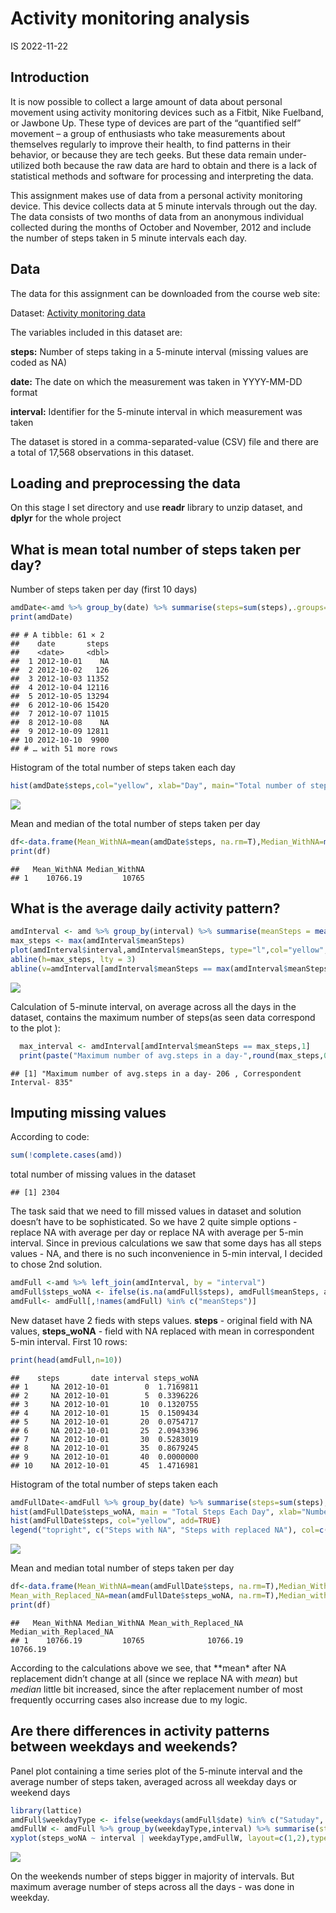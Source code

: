 Activity monitoring analysis
================
IS
2022-11-22

## Introduction

It is now possible to collect a large amount of data about personal
movement using activity monitoring devices such as a Fitbit, Nike
Fuelband, or Jawbone Up. These type of devices are part of the
“quantified self” movement – a group of enthusiasts who take
measurements about themselves regularly to improve their health, to find
patterns in their behavior, or because they are tech geeks. But these
data remain under-utilized both because the raw data are hard to obtain
and there is a lack of statistical methods and software for processing
and interpreting the data.

This assignment makes use of data from a personal activity monitoring
device. This device collects data at 5 minute intervals through out the
day. The data consists of two months of data from an anonymous
individual collected during the months of October and November, 2012 and
include the number of steps taken in 5 minute intervals each day.

## Data

The data for this assignment can be downloaded from the course web site:

Dataset: [Activity monitoring
data](https://d396qusza40orc.cloudfront.net/repdata%2Fdata%2Factivity.zip)

The variables included in this dataset are:

**steps:** Number of steps taking in a 5-minute interval (missing values
are coded as NA)

**date:** The date on which the measurement was taken in YYYY-MM-DD
format

**interval:** Identifier for the 5-minute interval in which measurement
was taken

The dataset is stored in a comma-separated-value (CSV) file and there
are a total of 17,568 observations in this dataset.

## Loading and preprocessing the data

On this stage I set directory and use **readr** library to unzip
dataset, and **dplyr** for the whole project

## What is mean total number of steps taken per day?

Number of steps taken per day (first 10 days)

``` r
amdDate<-amd %>% group_by(date) %>% summarise(steps=sum(steps),.groups='drop')
print(amdDate)
```

    ## # A tibble: 61 × 2
    ##    date       steps
    ##    <date>     <dbl>
    ##  1 2012-10-01    NA
    ##  2 2012-10-02   126
    ##  3 2012-10-03 11352
    ##  4 2012-10-04 12116
    ##  5 2012-10-05 13294
    ##  6 2012-10-06 15420
    ##  7 2012-10-07 11015
    ##  8 2012-10-08    NA
    ##  9 2012-10-09 12811
    ## 10 2012-10-10  9900
    ## # … with 51 more rows

Histogram of the total number of steps taken each day

``` r
hist(amdDate$steps,col="yellow", xlab="Day", main="Total number of steps taken each day")
```

![](PA1_template_files/figure-gfm/unnamed-chunk-3-1.png)<!-- -->

Mean and median of the total number of steps taken per day

``` r
df<-data.frame(Mean_WithNA=mean(amdDate$steps, na.rm=T),Median_WithNA=median(amdDate$steps, na.rm=T))
print(df)
```

    ##   Mean_WithNA Median_WithNA
    ## 1    10766.19         10765

## What is the average daily activity pattern?

``` r
amdInterval <- amd %>% group_by(interval) %>% summarise(meanSteps = mean(steps, na.rm = TRUE))
max_steps <- max(amdInterval$meanSteps)
plot(amdInterval$interval,amdInterval$meanSteps, type="l",col="yellow", xlab="5-minute interval",ylab="Average number of taken steps", main="Average daily activity")
abline(h=max_steps, lty = 3)
abline(v=amdInterval[amdInterval$meanSteps == max(amdInterval$meanSteps),1],lty = 3)
```

![](PA1_template_files/figure-gfm/unnamed-chunk-5-1.png)<!-- -->

Calculation of 5-minute interval, on average across all the days in the
dataset, contains the maximum number of steps(as seen data correspond to
the plot ):

``` r
  max_interval <- amdInterval[amdInterval$meanSteps == max_steps,1]
  print(paste("Maximum number of avg.steps in a day-",round(max_steps,0), ", Correspondent Interval-",max_interval))
```

    ## [1] "Maximum number of avg.steps in a day- 206 , Correspondent Interval- 835"

## Imputing missing values

According to code:

``` r
sum(!complete.cases(amd))
```

total number of missing values in the dataset

    ## [1] 2304

The task said that we need to fill missed values in dataset and solution
doesn’t have to be sophisticated. So we have 2 quite simple options -
replace NA with average per day or replace NA with average per 5-min
interval. Since in previous calculations we saw that some days has all
steps values - NA, and there is no such inconvenience in 5-min interval,
I decided to chose 2nd solution.

``` r
amdFull <-amd %>% left_join(amdInterval, by = "interval")
amdFull$steps_woNA <- ifelse(is.na(amdFull$steps), amdFull$meanSteps, amdFull$steps)
amdFull<- amdFull[,!names(amdFull) %in% c("meanSteps")]
```

New dataset have 2 fieds with steps values. **steps** - original field
with NA values, **steps_woNA** - field with NA replaced with mean in
correspondent 5-min interval. First 10 rows:

``` r
print(head(amdFull,n=10))
```

    ##    steps       date interval steps_woNA
    ## 1     NA 2012-10-01        0  1.7169811
    ## 2     NA 2012-10-01        5  0.3396226
    ## 3     NA 2012-10-01       10  0.1320755
    ## 4     NA 2012-10-01       15  0.1509434
    ## 5     NA 2012-10-01       20  0.0754717
    ## 6     NA 2012-10-01       25  2.0943396
    ## 7     NA 2012-10-01       30  0.5283019
    ## 8     NA 2012-10-01       35  0.8679245
    ## 9     NA 2012-10-01       40  0.0000000
    ## 10    NA 2012-10-01       45  1.4716981

Histogram of the total number of steps taken each

``` r
amdFullDate<-amdFull %>% group_by(date) %>% summarise(steps=sum(steps),steps_woNA=sum(steps_woNA),.groups='drop')
hist(amdFullDate$steps_woNA, main = "Total Steps Each Day", xlab="Number of Steps", col="blue")
hist(amdFullDate$steps, col="yellow", add=TRUE)
legend("topright", c("Steps with NA", "Steps with replaced NA"), col=c("yellow", "blue"), lwd=8, cex=0.8)
```

![](PA1_template_files/figure-gfm/unnamed-chunk-11-1.png)<!-- -->

Mean and median total number of steps taken per day

``` r
df<-data.frame(Mean_WithNA=mean(amdFullDate$steps, na.rm=T),Median_WithNA=median(amdFullDate$steps, na.rm=T), 
Mean_with_Replaced_NA=mean(amdFullDate$steps_woNA, na.rm=T),Median_with_Replaced_NA=median(amdFullDate$steps_woNA, na.rm=T))
print(df)
```

    ##   Mean_WithNA Median_WithNA Mean_with_Replaced_NA Median_with_Replaced_NA
    ## 1    10766.19         10765              10766.19                10766.19

According to the calculations above we see, that \*\*mean\* after NA
replacement didn’t change at all (since we replace NA with *mean*) but
*median* little bit increased, since the after replacement number of
most frequently occurring cases also increase due to my logic.

## Are there differences in activity patterns between weekdays and weekends?

Panel plot containing a time series plot of the 5-minute interval and
the average number of steps taken, averaged across all weekday days or
weekend days

``` r
library(lattice)
amdFull$weekdayType <- ifelse(weekdays(amdFull$date) %in% c("Satuday", "Sunday"),"weekend", "weekday")
amdFullW <- amdFull %>% group_by(weekdayType,interval) %>% summarise(steps_woNA = mean(steps_woNA, na.rm = TRUE),.groups='drop')
xyplot(steps_woNA ~ interval | weekdayType,amdFullW, layout=c(1,2),type="l")
```

![](PA1_template_files/figure-gfm/unnamed-chunk-13-1.png)<!-- -->

On the weekends number of steps bigger in majority of intervals. But
maximum average number of steps across all the days - was done in
weekday.
